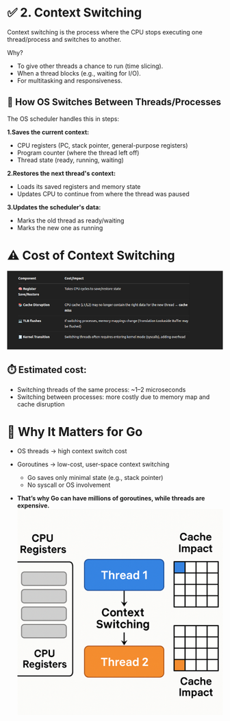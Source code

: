 # ✅ 2. Context Switching

Context switching is the process where the CPU stops executing one thread/process and switches to another. <br>

Why? <br>

- To give other threads a chance to run (time slicing).
- When a thread blocks (e.g., waiting for I/O).
- For multitasking and responsiveness.

## 🧠 How OS Switches Between Threads/Processes

The OS scheduler handles this in steps: <br>

**1.Saves the current context:** <br>

- CPU registers (PC, stack pointer, general-purpose registers)
- Program counter (where the thread left off)
- Thread state (ready, running, waiting)

**2.Restores the next thread's context:** <br>

- Loads its saved registers and memory state
- Updates CPU to continue from where the thread was paused

**3.Updates the scheduler's data:** <br>

- Marks the old thread as ready/waiting
- Marks the new one as running

# ⚠️ Cost of Context Switching

![](./image/2025-04-08_16-20.png)

## ⏱️ Estimated cost:

- Switching threads of the same process: ~1–2 microseconds
- Switching between processes: more costly due to memory map and cache disruption

# 🚀 Why It Matters for Go

- OS threads → high context switch cost
- Goroutines → low-cost, user-space context switching

  - Go saves only minimal state (e.g., stack pointer)
  - No syscall or OS involvement

- **That’s why Go can have millions of goroutines, while threads are expensive.**
  ![](./image/ChatGPT%20Image%20Apr%208,%202025,%2004_22_40%20PM.png)
